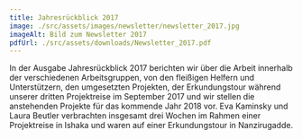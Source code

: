 ```yaml
---
title: Jahresrückblick 2017
image: ./src/assets/images/newsletter/newsletter_2017.jpg
imageAlt: Bild zum Newsletter 2017
pdfUrl: ./src/assets/downloads/Newsletter_2017.pdf
---
```


In der Ausgabe Jahresrückblick 2017 berichten wir über die Arbeit innerhalb der verschiedenen Arbeitsgruppen, von den fleißigen Helfern und Unterstützern, den umgesetzten Projekten,
der Erkundungstour während unserer dritten Projektreise im September 2017 und wir
stellen die anstehenden Projekte für das kommende Jahr 2018 vor.
Eva Kaminsky und Laura Beutler verbrachten insgesamt drei Wochen im Rahmen einer
Projektreise in Ishaka und waren auf einer Erkundungstour in Nanzirugadde.
